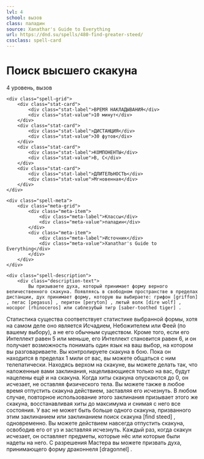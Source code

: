 ```yaml
---
lvl: 4
school: вызов
class: паладин
source: Xanathar's Guide to Everything
url: https://dnd.su/spells/480-find-greater-steed/
cssclass: spell-card
---
```


<div class="spell-container">
    <div class="spell-header">
        <h1 class="spell-name">Поиск высшего скакуна</h1>
        <div class="spell-level">4 уровень, вызов</div>
    </div>
    
    <div class="spell-grid">
        <div class="stat-card">
            <div class="stat-label">ВРЕМЯ НАКЛАДЫВАНИЯ</div>
            <div class="stat-value">10 минут</div>
        </div>
        <div class="stat-card">
            <div class="stat-label">ДИСТАНЦИЯ</div>
            <div class="stat-value">30 футов</div>
        </div>
        <div class="stat-card">
            <div class="stat-label">КОМПОНЕНТЫ</div>
            <div class="stat-value">В, С</div>
        </div>
        <div class="stat-card">
            <div class="stat-label">ДЛИТЕЛЬНОСТЬ</div>
            <div class="stat-value">Мгновенная</div>
        </div>
    </div>
    
    <div class="spell-meta">
        <div class="meta-grid">
            <div class="meta-item">
                <div class="meta-label">Классы</div>
                <div class="meta-value">паладин</div>
            </div>
            <div class="meta-item">
                <div class="meta-label">Источник</div>
                <div class="meta-value">Xanathar's Guide to Everything</div>
            </div>
        </div>
    </div>
    
    <div class="spell-description">
        <div class="description-text">
            Вы призываете духа, который принимает форму верного величественного скакуна. Появляясь в свободном пространстве в пределах дистанции, дух принимает форму, которую вы выбираете: грифон [griffon] , пегас [pegasus] , перитон [peryton] , лютый волк [dire wolf] , носорог [rhinoceros] или саблезубый тигр [saber-toothed tiger] .
Статистика существа соответствует статистике выбранной формы, хотя на самом деле оно является Исчадием, Небожителем или Феей (по вашему выбору), а не его обычным существом. Кроме того, если его Интеллект равен 5 или меньше, его Интеллект становится равен 6, и он получает возможность понимать один язык на ваш выбор, на котором вы разговариваете.
Вы контролируете скакуна в бою. Пока он находится в пределах 1 мили от вас, вы можете общаться с ним телепатически. Находясь верхом на скакуне, вы можете делать так, что наложенные вами заклинания, нацеливающиеся только на вас, будут нацелены ещё и на скакуна.
Когда хиты скакуна опускаются до 0, он исчезает, не оставляя физического тела. Вы можете также в любое время отпустить скакуна действием, заставляя его исчезнуть. В любом случае, повторное использование этого заклинания призывает этого же скакуна, восстанавливая хиты до максимума и снимая с него все состояния.
У вас не может быть больше одного скакуна, призванного этим заклинанием или заклинанием поиск скакуна [find steed] , одновременно. Вы можете действием навсегда отпустить скакуна, освободив его от уз и заставляя исчезнуть.
Каждый раз, когда скакун исчезает, он оставляет предметы, которые нёс или которые были надеты на него.
С разрешения Мастера вы можете призвать духа, принимающего форму драконнеля [dragonnel] .
        </div>
    </div>
</div>